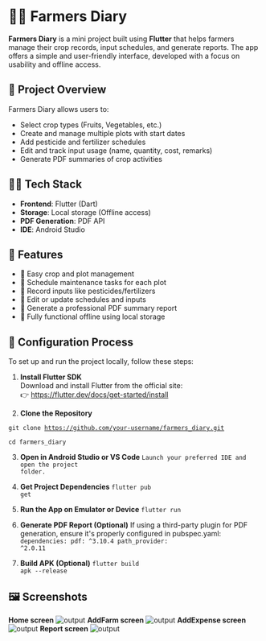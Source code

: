 # 🧑‍🌾 Farmers Diary

**Farmers Diary** is a mini project built using **Flutter** that helps farmers manage their crop records, input schedules, and generate reports. The app offers a simple and user-friendly interface, developed with a focus on usability and offline access.

## 📱 Project Overview

Farmers Diary allows users to:
- Select crop types (Fruits, Vegetables, etc.)
- Create and manage multiple plots with start dates
- Add pesticide and fertilizer schedules
- Edit and track input usage (name, quantity, cost, remarks)
- Generate PDF summaries of crop activities

## 🧑‍💻 Tech Stack

- **Frontend**: Flutter (Dart)
- **Storage**: Local storage (Offline access)
- **PDF Generation**: PDF API
- **IDE**: Android Studio

## 📂 Features

- 🚜 Easy crop and plot management
- 📆 Schedule maintenance tasks for each plot
- 🧪 Record inputs like pesticides/fertilizers
- 📝 Edit or update schedules and inputs
- 📄 Generate a professional PDF summary report
- 📶 Fully functional offline using local storage

## 🔧 Configuration Process

To set up and run the project locally, follow these steps:

1. **Install Flutter SDK**  
   Download and install Flutter from the official site:  
   👉 https://flutter.dev/docs/get-started/install

2. **Clone the Repository**

<code>git clone https://github.com/your-username/farmers_diary.git</code>

<span><code>cd farmers_diary</code></span>

3. **Open in Android Studio or VS Code**
<span><code>Launch your preferred IDE and open the project folder.</span></code>

4. **Get Project Dependencies**
<span><code>flutter pub get</span></code>

5. **Run the App on Emulator or Device**
<span><code>flutter run</span></code>

6. **Generate PDF Report (Optional)**
If using a third-party plugin for PDF generation, ensure it's properly configured in pubspec.yaml:
<span><code>dependencies:
  pdf: ^3.10.4
  path_provider: ^2.0.11
</span></code>

7. **Build APK (Optional)**
<span><code>flutter build apk --release</span></code>

## 🖼️ Screenshots
**Home screen**
![output](output/home.jpeg)
**AddFarm screen**
![output](output/addFarm.jpeg)
**AddExpense screen**
![output](output/addExpense.jpeg)
**Report screen**
![output](output/report.jpeg)



